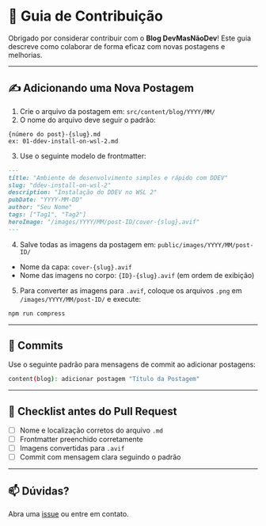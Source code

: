 # 🤝 Guia de Contribuição

Obrigado por considerar contribuir com o **Blog DevMasNãoDev**! Este guia descreve como colaborar de forma eficaz com novas postagens e melhorias.

---

## ✍️ Adicionando uma Nova Postagem

1. Crie o arquivo da postagem em: `src/content/blog/YYYY/MM/`
2. O nome do arquivo deve seguir o padrão:

```
{número do post}-{slug}.md
ex: 01-ddev-install-on-wsl-2.md
```

3. Use o seguinte modelo de frontmatter:

```md
---
title: "Ambiente de desenvolvimento simples e rápido com DDEV"
slug: "ddev-install-on-wsl-2"
description: "Instalação do DDEV no WSL 2"
pubDate: "YYYY-MM-DD"
author: "Seu Nome"
tags: ["Tag1", "Tag2"]
heroImage: "/images/YYYY/MM/post-ID/cover-{slug}.avif"
---
```

4. Salve todas as imagens da postagem em: `public/images/YYYY/MM/post-ID/`

- Nome da capa: `cover-{slug}.avif`
- Nome das imagens no corpo: `{ID}-{slug}.avif` (em ordem de exibição)

5. Para converter as imagens para `.avif`, coloque os arquivos `.png` em `/images/YYYY/MM/post-ID/` e execute:

```bash
npm run compress
```

---

## 💬 Commits

Use o seguinte padrão para mensagens de commit ao adicionar postagens:

```bash
content(blog): adicionar postagem "Título da Postagem"
```

---

## 🧪 Checklist antes do Pull Request

- [ ] Nome e localização corretos do arquivo `.md`
- [ ] Frontmatter preenchido corretamente
- [ ] Imagens convertidas para `.avif`
- [ ] Commit com mensagem clara seguindo o padrão

---

## 📫 Dúvidas?

Abra uma [issue](https://github.com/devmasnaodev/blog/issues) ou entre em contato.
